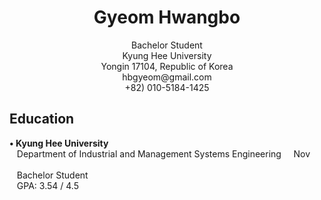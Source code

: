 <h1 align="center">Gyeom Hwangbo</h1>
<p align="center">
  Bachelor Student<br>
  Kyung Hee University<br>
  Yongin 17104, Republic of Korea<br>
  hbgyeom@gmail.com<br>
  +82) 010-5184-1425
</p>

<h2>Education</h2>
<p>
  <b>• Kyung Hee University</b><br>
  &nbsp;&nbsp;&nbsp;Department of Industrial and Management Systems Engineering&nbsp;&nbsp;&nbsp;&nbsp;&nbsp;Nov<br>
  <br>
  &nbsp;&nbsp;&nbsp;Bachelor Student<br>
  &nbsp;&nbsp;&nbsp;GPA: 3.54 / 4.5
</p>
